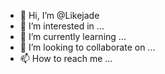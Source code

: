 - 👋 Hi, I’m @Likejade
- 👀 I’m interested in ...
- 🌱 I’m currently learning ...
- 💞️ I’m looking to collaborate on ...
- 📫 How to reach me ...

<!---
Likejade/Likejade is a ✨ special ✨ repository because its `README.md` (this file) appears on your GitHub profile.
You can click the Preview link to take a look at your changes.
--->
